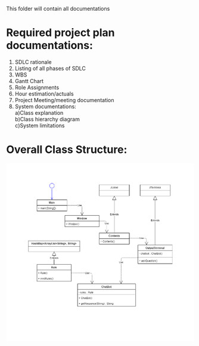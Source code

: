 This folder will contain all documentations  
# Required project plan documentations: #  
1. SDLC rationale  
2. Listing of all phases of SDLC  
3. WBS  
4. Gantt Chart
5. Role Assignments
6. Hour estimation/actuals
7. Project Meeting/meeting documentation
8. System documentations:   
  a)Class explanation  
  b)Class hierarchy diagram  
  c)System limitations  
    
      
# Overall Class Structure: #
![alt text](https://github.com/COSC310-Project-Group-8/AssignmentTwo/blob/main/Documentations/UML%20(1).png?raw=true)
